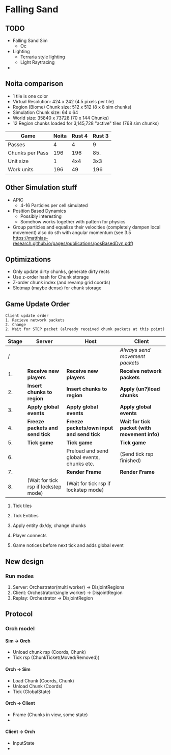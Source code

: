 # Falling Sand

## TODO

- Falling Sand Sim
    - Oc
- Lighting
    - Terraria style lighting
    - Light Raytracing
- 

## Noita comparison 
- 1 tile is one color
- Virtual Resolution: 424 x 242 (4.5 pixels per tile)
- Region (Biome) Chunk size: 512 x 512 (8 x 8 sim chunks)
- Simulation Chunk size: 64 x 64
- World size: 35840 x 73728 (70 x 144 Chunks)
- 12 Region chunks loaded for 3,145,728 "active" tiles (768 sim chunks)

| Game | Noita | Rust 4 | Rust 3 |
| -----|-------|--------|--------|
| Passes | 4 | 4 | 9 |
| Chunks per Pass | 196 | 196 | 85. |
| Unit size | 1 | 4x4 | 3x3 |
| Work units | 196 | 49 | 196 |

## Other Simulation stuff
- APIC
    - 4-16 Particles per cell simulated
- Position Based Dynamics
    - Possibly interesting
    - Somehow works together with pattern for physics
- Group particles and equalize their velocities (completely dampen local movement) also do sth with angular momentum (see 3.5 https://matthias-research.github.io/pages/publications/posBasedDyn.pdf)

## Optimizations
- Only update dirty chunks, generate dirty rects
- Use z-order hash for Chunk storage
- Z-order chunk index (and revamp grid coords)
- Slotmap (maybe dense) for chunk storage

## Game Update Order
    Client update order
    1. Recieve network packets
    2. Change 
    2. Wait for STEP packet (already received chunk packets at this point)

| Stage | Server | Host | Client | 
|-------|--------|------|--------| 
| /  |  |  | _Always send movement packets_ | 
| 1. | **Receive new players** | **Receive new players** | **Receive network packets** | 
| 2. | **Insert chunks to region** | **Insert chunks to region** | **Apply (un?)load chunks** | 
| 3. | **Apply global events** | **Apply global events** | **Apply global events** | 
| 4. | **Freeze packets and send tick** | **Freeze packets/own input and send tick** | **Wait for tick packet (with movement info)** | 
| 5. | **Tick game** | **Tick game** | **Tick game** | 
| 6. |  | Preload and send global events, chunks etc. | (Send tick rsp finished) | 
| 7. |  | **Render Frame** | **Render Frame** | 
| 8. | (Wait for tick rsp if lockstep mode) | (Wait for tick rsp if lockstep mode) | | 

1. Tick tiles
2. Tick Entities
3. Apply entity dx/dy, change chunks


1. Player connects
2. Game notices before next tick and adds global event


## New design

### Run modes
1. Server: Orchestrator(multi worker) -> DisjointRegions
2. Client: Orchestrator(single worker) -> DisjointRegion
2. Replay: Orchestrator -> DisjointRegion


## Protocol

### Orch model

#### Sim -> Orch
- Unload chunk rsp (Coords, Chunk)
- Tick rsp (ChunkTicket(Moved/Removed))

#### Orch -> Sim
- Load Chunk (Coords, Chunk)
- Unload Chunk (Coords)
- Tick (GlobalState)

#### Orch -> Client
- Frame (Chunks in view, some state)
- 

#### Client -> Orch
- InputState
- 

